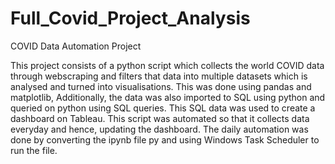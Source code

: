 # Full_Covid_Project_Analysis
COVID Data Automation Project

This project consists of a python script which collects the world COVID data through webscraping and filters that data into multiple datasets which is analysed and turned into visualisations. This was done using pandas and matplotlib, Additionally, the data was also imported to SQL using python and queried on python using SQL queries. This SQL data was used to create a dashboard on Tableau. This script was automated so that it collects data everyday and hence, updating the dashboard. The daily automation was done by converting the ipynb file py and using Windows Task Scheduler to run the file.

